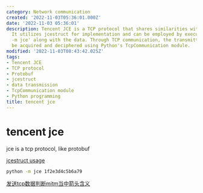 ```yaml
---
category: Network communication
created: '2022-11-03T05:36:01.000Z'
date: '2022-11-03 05:36:01'
description: Tencent JCE is a TCP protocol that shares similarities with Protobuf.
  It utilizes jcestruct for implementation and can be employed by executing 'python
  -m jce' along with the data. Through TCP communication, the transmitted data can
  be acquired and deciphered using Python's TcpCommunication module.
modified: '2022-11-03T08:43:42.025Z'
tags:
- Tencent JCE
- TCP protocol
- Protobuf
- jcestruct
- data transmission
- TcpCommunication module
- Python programming
title: tencent jce
---
```


# tencent jce

jce is a tcp protocol, like protobuf

[jcestruct usage](https://curatedpython.com/p/tencent-jce-yanyongyu-jcestruct/index.html)

```bash
python -m jce 1f2e3d4c5b6a79
```

[发送tcp数据判断mitm当中箭头含义](https://wiki.python.org/moin/TcpCommunication#:~:text=Here%27s%20simple%20code%20to%20send%20and%20receive%20data,BUFFER_SIZE%20%3D%201024%209%20MESSAGE%20%3D%20"Hello%2C%20World%21")
